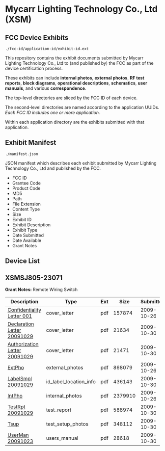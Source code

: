 # Mycarr Lighting Technology Co., Ltd (XSM)
## FCC Device Exhibits

```
./fcc-id/application-id/exhibit-id.ext
```

This repository contains the exhibit documents submitted by Mycarr Lighting Technology Co., Ltd to (and published by) the FCC as part of the device certification process.

These exhibits can include **internal photos**, **external photos**, **RF test reports**, **block diagrams**, **operational descriptions**, **schematics**, **user manuals**, and various **correspondence**.

The top-level directories are sliced by the FCC ID of each device.

The second-level directories are named according to the application UUIDs. *Each FCC ID includes one or more application.*

Within each application directory are the exhibits submitted with that application. 

## Exhibit Manifest

```
./manifest.json
```

JSON manifest which describes each exhibit submitted by Mycarr Lighting Technology Co., Ltd and published by the FCC.

- FCC ID
- Grantee Code
- Product Code
- MD5
- Path
- File Extension
- Content Type
- Size
- Exhibit ID
- Exhibit Description
- Exhibit Type
- Date Submitted
- Date Available
- Grant Notes

## Device List
## XSMSJ805-23071
**Grant Notes:** Remote Wiring Switch

| Description | Type | Ext | Size | Submitted | Available |
| ----------- | ---- | --- | ---- | --------- | --------- |
| [Confidentiality Letter 001](XSMSJ805-23071/75a8f153ed5a3bf1e17b52d313b6a9b7/1189187.pdf) | cover_letter | pdf | 157874 | 2009-10-26 | 2009-10-30 |
| [Declaration Letter 20091029](XSMSJ805-23071/75a8f153ed5a3bf1e17b52d313b6a9b7/1191816.pdf) | cover_letter | pdf | 21634 | 2009-10-30 | 2009-10-30 |
| [Authorization Letter 20091029](XSMSJ805-23071/75a8f153ed5a3bf1e17b52d313b6a9b7/1191817.pdf) | cover_letter | pdf | 21471 | 2009-10-30 | 2009-10-30 |
| [ExtPho](XSMSJ805-23071/75a8f153ed5a3bf1e17b52d313b6a9b7/1189188.pdf) | external_photos | pdf | 868079 | 2009-10-26 | 2009-10-30 |
| [LabelSmpl 20091029](XSMSJ805-23071/75a8f153ed5a3bf1e17b52d313b6a9b7/1191818.pdf) | id_label_location_info | pdf | 436143 | 2009-10-30 | 2009-10-30 |
| [IntPho](XSMSJ805-23071/75a8f153ed5a3bf1e17b52d313b6a9b7/1189189.pdf) | internal_photos | pdf | 2379910 | 2009-10-26 | 2009-10-30 |
| [TestRpt 20091029](XSMSJ805-23071/75a8f153ed5a3bf1e17b52d313b6a9b7/1191820.pdf) | test_report | pdf | 588974 | 2009-10-30 | 2009-10-30 |
| [Tsup](XSMSJ805-23071/75a8f153ed5a3bf1e17b52d313b6a9b7/1191821.pdf) | test_setup_photos | pdf | 348112 | 2009-10-30 | 2009-10-30 |
| [UserMan 20091023](XSMSJ805-23071/75a8f153ed5a3bf1e17b52d313b6a9b7/1191822.pdf) | users_manual | pdf | 28618 | 2009-10-30 | 2009-10-30 |
